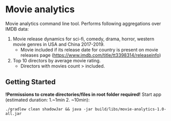 # Movie analytics

Movie analytics command line tool. Performs following aggregations over IMDB data:

1. Movie release dynamics for sci-fi, comedy, drama, horror, western movie genres
    in USA and China 2017-2019. 
    - Movie included if its release date for country is present on movie releases page 
    (https://www.imdb.com/title/tt3398314/releaseinfo)
2. Top 10 directors by average movie rating.
   - Directors with movies count > included.

## Getting Started
**!Permissions to create directories/files in root folder required!**
Start app \
(estimated duration: 1.~1min 2. ~10min):

`./gradlew clean shadowJar && java -jar build/libs/movie-analytics-1.0-all.jar`  
